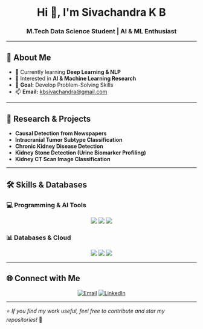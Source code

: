 <h1 align="center">Hi 👋, I'm Sivachandra K B</h1>
<h3 align="center">M.Tech Data Science Student | AI & ML Enthusiast</h3>

---

## 🚀 About Me  

- 🌱 Currently learning **Deep Learning & NLP**  
- 👀 Interested in **AI & Machine Learning Research**  
- 🎯 **Goal:** Develop Problem-Solving Skills  
- 📫 **Email:** [kbsivachandra@gmail.com](mailto:kbsivachandra@gmail.com)  

---

## 🔬 Research & Projects  

- **Causal Detection from Newspapers**  
- **Intracranial Tumor Subtype Classification**  
- **Chronic Kidney Disease Detection**  
- **Kidney Stone Detection (Urine Biomarker Profiling)**  
- **Kidney CT Scan Image Classification**  

---

## 🛠 Skills & Databases  

### **💻 Programming & AI Tools**  
<p align="center">
  <img src="https://img.shields.io/badge/Python-3776AB?style=for-the-badge&logo=python&logoColor=white" />
  <img src="https://img.shields.io/badge/Java-007396?style=for-the-badge&logo=java&logoColor=white" />
  <img src="https://img.shields.io/badge/TensorFlow-FF6F00?style=for-the-badge&logo=tensorflow&logoColor=white" />
  

</p>

### **📊 Databases & Cloud**  
<p align="center">
  <img src="https://img.shields.io/badge/MySQL-4479A1?style=for-the-badge&logo=mysql&logoColor=white" />
  <img src="https://img.shields.io/badge/Oracle_SQL-F80000?style=for-the-badge&logo=oracle&logoColor=white" />
  <img src="https://img.shields.io/badge/SAP_HANA-1D5286?style=for-the-badge&logo=sap&logoColor=white" />
</p>

---

## 🌐 Connect with Me  

<p align="center">
  <a href="mailto:kbsivachandra@gmail.com"><img src="https://img.shields.io/badge/Email-D14836?style=for-the-badge&logo=gmail&logoColor=white" alt="Email"/></a>
  <a href="https://www.linkedin.com/in/sivachandra-k-b-236206211" target="_blank">
    <img src="https://img.shields.io/badge/LinkedIn-0077B5?style=for-the-badge&logo=linkedin&logoColor=white" alt="LinkedIn"/>
  </a>
</p>

---

⭐️ *If you find my work useful, feel free to contribute and star my repositories!* 🚀  
